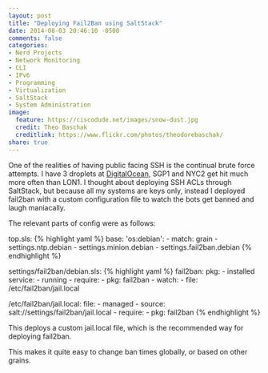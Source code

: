 ```yaml
---
layout: post
title: "Deploying Fail2Ban using SaltStack"
date: 2014-08-03 20:46:10 -0500
comments: false
categories: 
- Nerd Projects
- Network Monitoring
- CLI
- IPv6
- Programming
- Virtualization
- SaltStack
- System Administration
image:
  feature: https://ciscodude.net/images/snow-dust.jpg
  credit: Theo Baschak
  creditlink: https://www.flickr.com/photos/theodorebaschak/
share: true
---
```

One of the realities of having public facing SSH is the continual brute force attempts. I have 3 droplets at [DigitalOcean](https://www.digitalocean.com/?refcode=f6432a6e1354), SGP1 and NYC2 get hit much more often than LON1. I thought about deploying SSH ACLs through SaltStack, but because all my systems are keys only, instead I deployed fail2ban with a custom configuration file to watch the bots get banned and laugh maniacally.

The relevant parts of config were as follows:

top.sls:
{% highlight yaml %}
base:
  'os:debian':
    - match: grain
    - settings.ntp.debian
    - settings.minion.debian
    - settings.fail2ban.debian
{% endhighlight %}

settings/fail2ban/debian.sls:
{% highlight yaml %}
fail2ban:
  pkg:
    - installed
  service:
    - running
    - require:
      - pkg: fail2ban
    - watch:
      - file: /etc/fail2ban/jail.local

/etc/fail2ban/jail.local:
  file:
    - managed
    - source: salt://settings/fail2ban/jail.local
    - require:
      - pkg: fail2ban
{% endhighlight %}

This deploys a custom jail.local file, which is the recommended way for deploying fail2ban.

This makes it quite easy to change ban times globally, or based on other grains.
